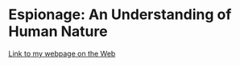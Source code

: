 # Espionage: An Understanding of Human Nature 

[Link to my webpage on the Web](https://timothyrochester.github.io/spy_movie_review/)
